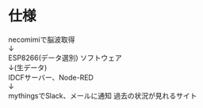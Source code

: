 # 仕様

necomimiで脳波取得  
↓  
ESP8266(データ選別) ソフトウェア  
↓(生データ)  
IDCFサーバー、Node-RED  
↓  
mythingsでSlack、メールに通知 過去の状況が見れるサイト  

